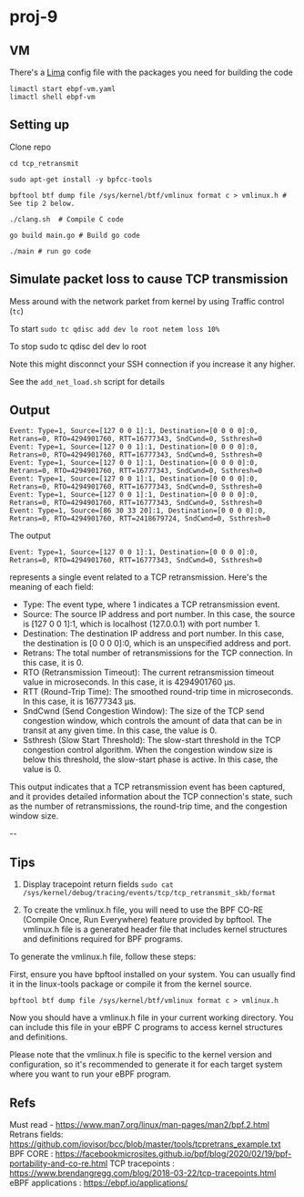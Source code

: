 # proj-9

## VM 

There's a [Lima](https://github.com/lima-vm/lima) config file with the packages you need for building the code
```
limactl start ebpf-vm.yaml
limactl shell ebpf-vm
```

##  Setting up 

Clone repo

```
cd tcp_retransmit 

sudo apt-get install -y bpfcc-tools

bpftool btf dump file /sys/kernel/btf/vmlinux format c > vmlinux.h # See tip 2 below.

./clang.sh  # Compile C code 

go build main.go # Build go code  

./main # run go code 

```
## Simulate packet loss to cause TCP transmission 



Mess around with the network parket from kernel by using Traffic control (`tc`) 

To start
`sudo tc qdisc add dev lo root netem loss 10%` 

To stop 
sudo tc qdisc del dev lo root 

Note this might disconnct your SSH connection if you increase it any higher.  

See the `add_net_load.sh` script for details


## Output 

```
Event: Type=1, Source=[127 0 0 1]:1, Destination=[0 0 0 0]:0, Retrans=0, RTO=4294901760, RTT=16777343, SndCwnd=0, Ssthresh=0
Event: Type=1, Source=[127 0 0 1]:1, Destination=[0 0 0 0]:0, Retrans=0, RTO=4294901760, RTT=16777343, SndCwnd=0, Ssthresh=0
Event: Type=1, Source=[127 0 0 1]:1, Destination=[0 0 0 0]:0, Retrans=0, RTO=4294901760, RTT=16777343, SndCwnd=0, Ssthresh=0
Event: Type=1, Source=[127 0 0 1]:1, Destination=[0 0 0 0]:0, Retrans=0, RTO=4294901760, RTT=16777343, SndCwnd=0, Ssthresh=0
Event: Type=1, Source=[127 0 0 1]:1, Destination=[0 0 0 0]:0, Retrans=0, RTO=4294901760, RTT=16777343, SndCwnd=0, Ssthresh=0
Event: Type=1, Source=[86 30 33 20]:1, Destination=[0 0 0 0]:0, Retrans=0, RTO=4294901760, RTT=2418679724, SndCwnd=0, Ssthresh=0
```
The output

`Event: Type=1, Source=[127 0 0 1]:1, Destination=[0 0 0 0]:0, Retrans=0, RTO=4294901760, RTT=16777343, SndCwnd=0, Ssthresh=0`

represents a single event related to a TCP retransmission. Here's the meaning of each field:

- Type: The event type, where 1 indicates a TCP retransmission event.
- Source: The source IP address and port number. In this case, the source is [127 0 0 1]:1, which is localhost (127.0.0.1) with port number 1.
- Destination: The destination IP address and port number. In this case, the destination is [0 0 0 0]:0, which is an unspecified address and port.
- Retrans: The total number of retransmissions for the TCP connection. In this case, it is 0.
- RTO (Retransmission Timeout): The current retransmission timeout value in microseconds. In this case, it is 4294901760 µs.
- RTT (Round-Trip Time): The smoothed round-trip time in microseconds. In this case, it is 16777343 µs.
- SndCwnd (Send Congestion Window): The size of the TCP send congestion window, which controls the amount of data that can be in transit at any given time. In this case, the value is 0.
- Ssthresh (Slow Start Threshold): The slow-start threshold in the TCP congestion control algorithm. When the congestion window size is below this threshold, the slow-start phase is active. In this case, the value is 0.

This output indicates that a TCP retransmission event has been captured, and it provides detailed information about the TCP connection's state, such as the number of retransmissions, the round-trip time, and the congestion window size. 

-- 

## Tips 

1. Display tracepoint return fields 
`sudo cat /sys/kernel/debug/tracing/events/tcp/tcp_retransmit_skb/format`

2. To create the vmlinux.h file, you will need to use the BPF CO-RE (Compile Once, Run Everywhere) feature provided by bpftool. The vmlinux.h file is a generated header file that includes kernel structures and definitions required for BPF programs.

To generate the vmlinux.h file, follow these steps:

First, ensure you have bpftool installed on your system. You can usually find it in the linux-tools package or compile it from the kernel source.

```
bpftool btf dump file /sys/kernel/btf/vmlinux format c > vmlinux.h
```

Now you should have a vmlinux.h file in your current working directory. You can include this file in your eBPF C programs to access kernel structures and definitions.

Please note that the  vmlinux.h file is specific to the kernel version and configuration, so it's recommended to generate it for each target system where you want to run your eBPF program.


## Refs

Must read - https://www.man7.org/linux/man-pages/man2/bpf.2.html 
Retrans fields: https://github.com/iovisor/bcc/blob/master/tools/tcpretrans_example.txt
BPF CORE : https://facebookmicrosites.github.io/bpf/blog/2020/02/19/bpf-portability-and-co-re.html 
TCP tracepoints : https://www.brendangregg.com/blog/2018-03-22/tcp-tracepoints.html 
eBPF applications : https://ebpf.io/applications/
